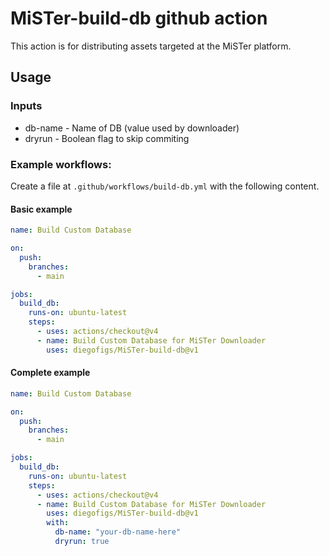 # MiSTer-build-db github action

This action is for distributing assets targeted at the MiSTer platform.

## Usage

### Inputs

- db-name - Name of DB (value used by downloader)
- dryrun - Boolean flag to skip commiting

### Example workflows:

Create a file at `.github/workflows/build-db.yml` with the following content.

#### Basic example

```yml
name: Build Custom Database

on:
  push:
    branches:
      - main

jobs:
  build_db:
    runs-on: ubuntu-latest
    steps:
      - uses: actions/checkout@v4
      - name: Build Custom Database for MiSTer Downloader
        uses: diegofigs/MiSTer-build-db@v1
```

#### Complete example

```yml
name: Build Custom Database

on:
  push:
    branches:
      - main

jobs:
  build_db:
    runs-on: ubuntu-latest
    steps:
      - uses: actions/checkout@v4
      - name: Build Custom Database for MiSTer Downloader
        uses: diegofigs/MiSTer-build-db@v1
        with:
          db-name: "your-db-name-here"
          dryrun: true
```
